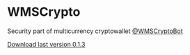 # WMSCrypto
Security part of multicurrency cryptowallet [@WMSCryptoBot](https://t.me/WMSCryptoBot)

[Download last version 0.1.3](https://github.com/vasinkd/WMSCrypto/releases/latest)
